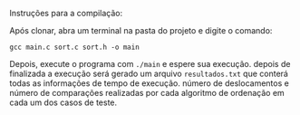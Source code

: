 Instruções para a compilação:

Após clonar, abra um terminal na pasta do projeto e digite o comando:

```gcc main.c sort.c sort.h -o main```

Depois, execute o programa com `./main` e espere sua execução. depois de finalizada a execução será gerado um arquivo `resultados.txt` que conterá todas as informações de tempo de execução. número de deslocamentos e número de comparações realizadas por cada algoritmo de ordenação em cada um dos casos de teste.